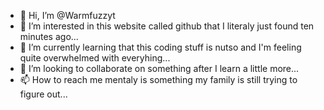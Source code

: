 - 👋 Hi, I’m @Warmfuzzyt
- 👀 I’m interested in this website called github that I literaly just found ten minutes ago...
- 🌱 I’m currently learning that this coding stuff is nutso and I'm feeling quite overwhelmed with everyhing...
- 💞️ I’m looking to collaborate on something after I learn a little more...
- 📫 How to reach me mentaly is something my family is still trying to figure out...

<!---
Warmfuzzyt/Warmfuzzyt is a ✨ special ✨ repository because its `README.md` (this file) appears on your GitHub profile.
You can click the Preview link to take a look at your changes.
--->
